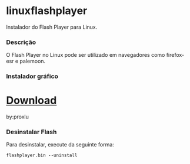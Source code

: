 # linuxflashplayer
Instalador do Flash Player para Linux.
### Descrição
O Flash Player no Linux pode ser utilizado em navegadores como firefox-esr e palemoon.
### Instalador gráfico 
# [Download](https://github.com/proxlu/linuxflashplayer/raw/main/flashplayer.bin)
by:proxlu

### Desinstalar Flash
Para desinstalar, execute da seguinte forma:
```
flashplayer.bin --uninstall
```
